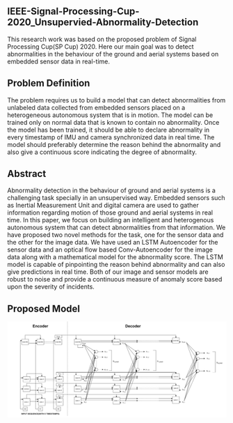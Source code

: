## IEEE-Signal-Processing-Cup-2020_Unsupervied-Abnormality-Detection
This research work was based on the proposed problem of Signal Processing Cup(SP Cup) 2020. Here our main goal was to detect abnormalities in the behaviour of the ground and aerial systems based on embedded sensor data in real-time.

## Problem Definition 
The problem requires us to build a model that can detect
abnormalities from unlabeled data collected from embedded
sensors placed on a heterogeneous autonomous system that
is in motion. The model can be trained only on normal data
that is known to contain no abnormality. Once the model has
been trained, it should be able to declare abnormality in every
timestamp of IMU and camera synchronized data in real time.
The model should preferably determine the reason behind the
abnormality and also give a continuous score indicating the
degree of abnormality.
## Abstract
Abnormality detection in the behaviour of ground
and aerial systems is a challenging task specially in an unsupervised way. Embedded sensors such as Inertial Measurement
Unit and digital camera are used to gather information regarding
motion of those ground and aerial systems in real time. In this
paper, we focus on building an intelligent and heterogenous
autonomous system that can detect abnormalities from that
information. We have proposed two novel methods for the task,
one for the sensor data and the other for the image data. We
have used an LSTM Autoencoder for the sensor data and an
optical flow based Conv-Autoencoder for the image data along
with a mathematical model for the abnormality score. The LSTM
model is capable of pinpointing the reason behind abnormality
and can also give predictions in real time. Both of our image
and sensor models are robust to noise and provide a continuous
measure of anomaly score based upon the severity of incidents.

## Proposed Model
<img src = "https://github.com/PrasunDatta/IEEE-Signal-Processing-Cup-2020_Unsupervied-Abnormality-Detection/blob/main/Corresponding%20Images/Proposed%20Model.PNG" align = "center" />


